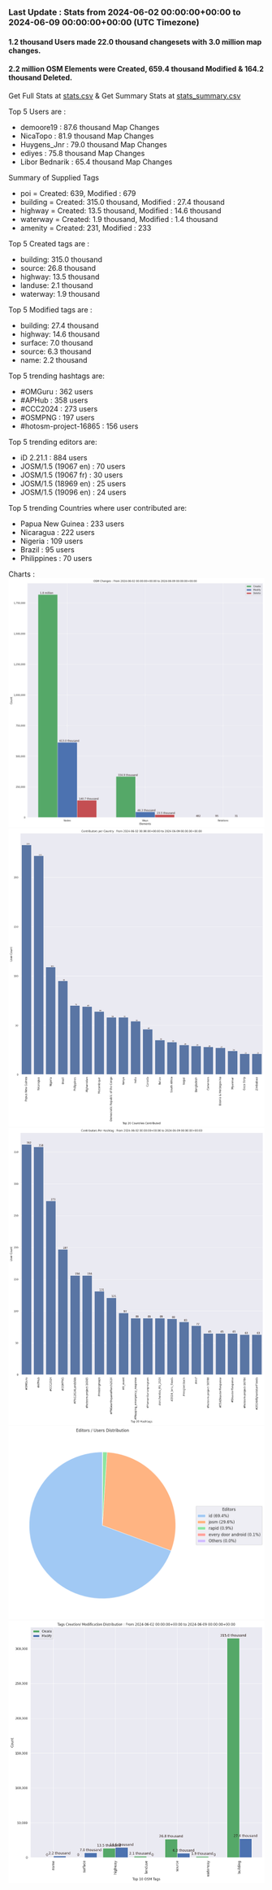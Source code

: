### Last Update : Stats from 2024-06-02 00:00:00+00:00 to 2024-06-09 00:00:00+00:00 (UTC Timezone)

#### 1.2 thousand Users made 22.0 thousand changesets with 3.0 million map changes.
#### 2.2 million OSM Elements were Created, 659.4 thousand Modified & 164.2 thousand Deleted.
Get Full Stats at [stats.csv](/stats/hotosm/Weekly/stats.csv)
 & Get Summary Stats at [stats_summary.csv](/stats/hotosm/Weekly/stats_summary.csv)

Top 5 Users are : 
- demoore19 : 87.6 thousand Map Changes
- NicaTopo : 81.9 thousand Map Changes
- Huygens_Jnr : 79.0 thousand Map Changes
- ediyes : 75.8 thousand Map Changes
- Libor Bednarik : 65.4 thousand Map Changes

Summary of Supplied Tags
- poi = Created: 639, Modified : 679
- building = Created: 315.0 thousand, Modified : 27.4 thousand
- highway = Created: 13.5 thousand, Modified : 14.6 thousand
- waterway = Created: 1.9 thousand, Modified : 1.4 thousand
- amenity = Created: 231, Modified : 233


Top 5 Created tags are :
- building: 315.0 thousand
- source: 26.8 thousand
- highway: 13.5 thousand
- landuse: 2.1 thousand
- waterway: 1.9 thousand


Top 5 Modified tags are :
- building: 27.4 thousand
- highway: 14.6 thousand
- surface: 7.0 thousand
- source: 6.3 thousand
- name: 2.2 thousand


Top 5 trending hashtags are:
- #OMGuru : 362 users
- #APHub : 358 users
- #CCC2024 : 273 users
- #OSMPNG : 197 users
- #hotosm-project-16865 : 156 users


Top 5 trending editors are:
- iD 2.21.1 : 884 users
- JOSM/1.5 (19067 en) : 70 users
- JOSM/1.5 (19067 fr) : 30 users
- JOSM/1.5 (18969 en) : 25 users
- JOSM/1.5 (19096 en) : 24 users


Top 5 trending Countries where user contributed are:
- Papua New Guinea : 233 users
- Nicaragua : 222 users
- Nigeria : 109 users
- Brazil : 95 users
- Philippines : 70 users


 Charts : 
![Alt text](./stats_osm_changes.png) 
![Alt text](./stats_users_per_country.png) 
![Alt text](./stats_users_per_hashtag.png) 
![Alt text](./stats_editors_pie_chart.png) 
![Alt text](./stats_tags.png) 
